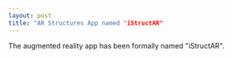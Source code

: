 ```yaml
---
layout: post
title: "AR Structures App named "iStructAR"
---
```

The augmented reality app has been formally named "iStructAR". 


